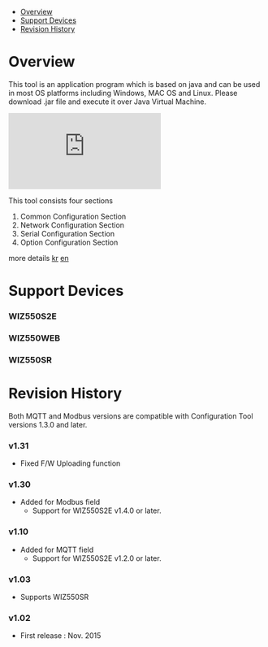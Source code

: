 - [Overview](#overview)
- [Support Devices](#support-devices)
- [Revision History](#revision-history)


# Overview
This tool is an application program which is based on java and can be used in most OS platforms including Windows, MAC OS and Linux. Please download .jar file and execute it over Java Virtual Machine.

![](https://wizwiki.net/wiki/lib/exe/fetch.php?cache=&w=900&h=761&tok=713d05&media=products:wiz550s2e:wiz550s2epg_kr:configtool:global_config.png)

This tool consists four sections

1. Common Configuration Section
2. Network Configuration Section
3. Serial Configuration Section
4. Option Configuration Section

more details [kr](https://wizwiki.net/wiki/doku.php?id=products:wiz550s2e:wiz550s2epg_kr#configuration_tool)
[en](https://wizwiki.net/wiki/doku.php?id=products:wiz550s2e:wiz550s2epg_en#configuration_tool)

# Support Devices
### WIZ550S2E
### WIZ550WEB
### WIZ550SR

# Revision History
Both MQTT and Modbus versions are compatible with Configuration Tool versions 1.3.0 and later.

### v1.31
- Fixed F/W Uploading function

### v1.30
- Added for Modbus field
	- Support for WIZ550S2E v1.4.0 or later.

### v1.10
- Added for MQTT field
	- Support for WIZ550S2E v1.2.0 or later.
### v1.03
- Supports WIZ550SR
### v1.02
- First release : Nov. 2015
